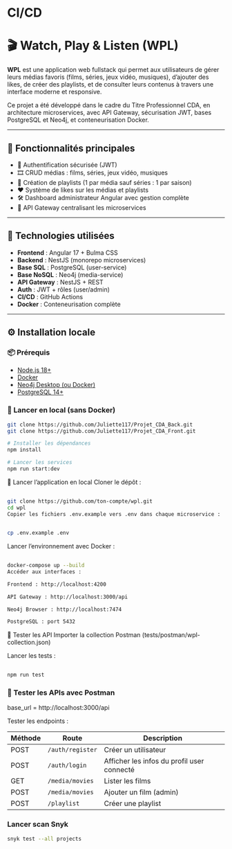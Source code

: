 # CI/CD

# 🎬 Watch, Play & Listen (WPL)

**WPL** est une application web fullstack qui permet aux utilisateurs de gérer leurs médias favoris (films, séries, jeux vidéo, musiques), d’ajouter des likes, de créer des playlists, et de consulter leurs contenus à travers une interface moderne et responsive.

Ce projet a été développé dans le cadre du Titre Professionnel CDA, en architecture microservices, avec API Gateway, sécurisation JWT, bases PostgreSQL et Neo4j, et conteneurisation Docker.

---

## 🚀 Fonctionnalités principales

- 🔐 Authentification sécurisée (JWT)
- 🎞️ CRUD médias : films, séries, jeux vidéo, musiques
- 📂 Création de playlists (1 par média sauf séries : 1 par saison)
- ❤️ Système de likes sur les médias et playlists
- 🛠️ Dashboard administrateur Angular avec gestion complète
- 🔗 API Gateway centralisant les microservices

---

## 🧰 Technologies utilisées

- **Frontend** : Angular 17 + Bulma CSS  
- **Backend** : NestJS (monorepo microservices)  
- **Base SQL** : PostgreSQL (user-service)  
- **Base NoSQL** : Neo4j (media-service)  
- **API Gateway** : NestJS + REST  
- **Auth** : JWT + rôles (user/admin)  
- **CI/CD** : GitHub Actions  
- **Docker** : Conteneurisation complète  

---

## ⚙️ Installation locale

### 📦 Prérequis

- [Node.js 18+](https://nodejs.org/)
- [Docker](https://www.docker.com/)
- [Neo4j Desktop (ou Docker)](https://neo4j.com/)
- [PostgreSQL 14+](https://www.postgresql.org/)

### 🧪 Lancer en local (sans Docker)

```bash
git clone https://github.com/Juliette117/Projet_CDA_Back.git
git clone https://github.com/Juliette117/Projet_CDA_Front.git

# Installer les dépendances
npm install

# Lancer les services
npm run start:dev

```

🐳 Lancer l’application en local
Cloner le dépôt :

```bash
 
git clone https://github.com/ton-compte/wpl.git
cd wpl
Copier les fichiers .env.example vers .env dans chaque microservice :

```

```bash
 
cp .env.example .env

```
Lancer l’environnement avec Docker :

```bash
 
docker-compose up --build
Accéder aux interfaces :

Frontend : http://localhost:4200

API Gateway : http://localhost:3000/api

Neo4j Browser : http://localhost:7474

PostgreSQL : port 5432

```

🧪 Tester les API
Importer la collection Postman (tests/postman/wpl-collection.json)

Lancer les tests :

````bash
 
npm run test

````


### 🧪 Tester les APIs avec Postman


base_url = http://localhost:3000/api


Tester les endpoints :


| Méthode | Route                 | Description             |
| ------- | --------------------- | ----------------------- |
| POST    | `/auth/register`      | Créer un utilisateur    |
| POST    | `/auth/login`         | Afficher les infos du profil user connecté  |
| GET     | `/media/movies`       | Lister les films        |
| POST    | `/media/movies`       | Ajouter un film (admin) |
| POST    | `/playlist`           | Créer une playlist      |


### Lancer scan Snyk

```bash
snyk test --all projects
```